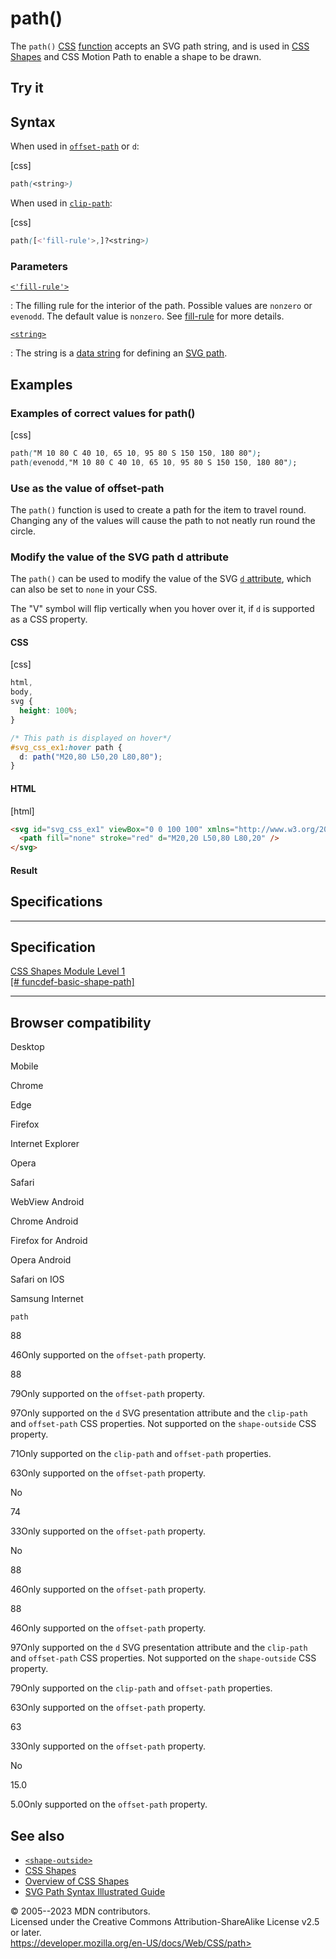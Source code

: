 path()
======

The `path()` [CSS](https://developer.mozilla.org/en-US/docs/Web/CSS)
[function](css_functions.md) accepts an SVG path string, and is used in
[CSS Shapes](css_shapes.md) and CSS Motion Path to enable a shape to be
drawn.

Try it
------

Syntax
------

When used in [`offset-path`](offset-path.md) or `d`:

[css]

```css
path(<string>)
```

When used in [`clip-path`](clip-path.md):

[css]

```css
path([<'fill-rule'>,]?<string>)
```

### Parameters

[`<'fill-rule'>`](#fill-rule)

:   The filling rule for the interior of the path. Possible values are
    `nonzero` or `evenodd`. The default value is `nonzero`. See
    [fill-rule](https://developer.mozilla.org/en-US/docs/Web/SVG/Attribute/fill-rule)
    for more details.

[`<string>`](#string)

:   The string is a [data
    string](https://developer.mozilla.org/en-US/docs/Web/SVG/Attribute/d)
    for defining an [SVG
    path](https://developer.mozilla.org/en-US/docs/Web/SVG/Element/path).

Examples
--------

### Examples of correct values for path()

[css]

```css
path("M 10 80 C 40 10, 65 10, 95 80 S 150 150, 180 80");
path(evenodd,"M 10 80 C 40 10, 65 10, 95 80 S 150 150, 180 80");
```

### Use as the value of offset-path

The `path()` function is used to create a path for the item to travel
round. Changing any of the values will cause the path to not neatly run
round the circle.

### Modify the value of the SVG path d attribute

The `path()` can be used to modify the value of the SVG [`d`
attribute](https://developer.mozilla.org/en-US/docs/Web/SVG/Attribute/d),
which can also be set to `none` in your CSS.

The \"V\" symbol will flip vertically when you hover over it, if `d` is
supported as a CSS property.

#### CSS

[css]

```css
html,
body,
svg {
  height: 100%;
}

/* This path is displayed on hover*/
#svg_css_ex1:hover path {
  d: path("M20,80 L50,20 L80,80");
}
```

#### HTML

[html]

```html
<svg id="svg_css_ex1" viewBox="0 0 100 100" xmlns="http://www.w3.org/2000/svg">
  <path fill="none" stroke="red" d="M20,20 L50,80 L80,20" />
</svg>
```

#### Result

Specifications
--------------

  ---------------------------------------------------------------------------------------------------

Specification
  ---------------------------------------------------------------------------------------------------

  [CSS Shapes Module Level 1\
  [\#
  funcdef-basic-shape-path]](https://drafts.csswg.org/css-shapes/#funcdef-basic-shape-path)

  ---------------------------------------------------------------------------------------------------

Browser compatibility
---------------------

Desktop

Mobile

Chrome

Edge

Firefox

Internet Explorer

Opera

Safari

WebView Android

Chrome Android

Firefox for Android

Opera Android

Safari on IOS

Samsung Internet

`path`

88

46Only supported on the `offset-path` property.

88

79Only supported on the `offset-path` property.

97Only supported on the `d` SVG presentation attribute and the
`clip-path` and `offset-path` CSS properties. Not supported on the
`shape-outside` CSS property.

71Only supported on the `clip-path` and `offset-path` properties.

63Only supported on the `offset-path` property.

No

74

33Only supported on the `offset-path` property.

No

88

46Only supported on the `offset-path` property.

88

46Only supported on the `offset-path` property.

97Only supported on the `d` SVG presentation attribute and the
`clip-path` and `offset-path` CSS properties. Not supported on the
`shape-outside` CSS property.

79Only supported on the `clip-path` and `offset-path` properties.

63Only supported on the `offset-path` property.

63

33Only supported on the `offset-path` property.

No

15.0

5.0Only supported on the `offset-path` property.

See also
--------

- [`<shape-outside>`](shape-outside.md)
- [CSS Shapes](css_shapes.md)
- [Overview of CSS Shapes](overview_of_shapes.md)
- [SVG Path Syntax Illustrated
    Guide](https://css-tricks.com/svg-path-syntax-illustrated-guide/)

© 2005--2023 MDN contributors.\
Licensed under the Creative Commons Attribution-ShareAlike License v2.5
or later.\
https://developer.mozilla.org/en-US/docs/Web/CSS/path>
